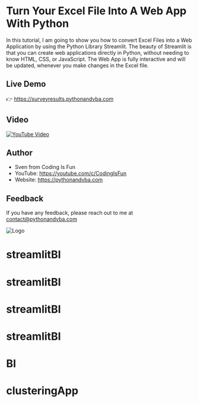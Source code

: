
# Turn Your Excel File Into A Web App With Python

In this tutorial, I am going to show you how to convert Excel Files into a Web Application by using the Python Library Streamlit. The beauty of Streamlit is that you can create web applications directly in Python, without needing to know HTML, CSS, or JavaScript. The Web App is fully interactive and will be updated, whenever you make changes in the Excel file.

## Live Demo
👉 https://surveyresults.pythonandvba.com

## Video

[![YouTube Video](https://img.youtube.com/vi/7zeAIEPJaoQ/0.jpg)](https://youtu.be/7zeAIEPJaoQ)


## Author

- Sven from Coding Is Fun
- YouTube: https://youtube.com/c/CodingIsFun
- Website: https://pythonandvba.com



## Feedback

If you have any feedback, please reach out to me at contact@pythonandvba.com


![Logo](https://www.pythonandvba.com/banner-img)

# streamlitBI
# streamlitBI
# streamlitBI
# streamlitBI
# BI
# clusteringApp

